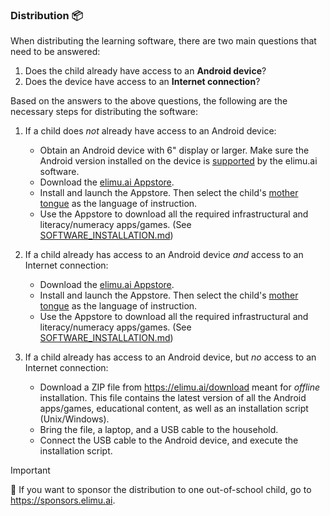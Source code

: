 <a name="distribution"></a>
### Distribution 📦

When distributing the learning software, there are two main questions that need to be answered:
   1. Does the child already have access to an **Android device**?
   1. Does the device have access to an **Internet connection**?

Based on the answers to the above questions, the following are the necessary steps for distributing the software:

1. If a child does _not_ already have access to an Android device:
   * Obtain an Android device with 6" display or larger. Make sure the Android version installed on the device is [supported](https://github.com/elimu-ai/appstore#what-devices-are-being-used) by the elimu.ai software.
   * Download the [elimu.ai Appstore](https://github.com/elimu-ai/appstore).
   * Install and launch the Appstore. Then select the child's [mother tongue](PEDAGOGY.md) as the language of instruction.
   * Use the Appstore to download all the required infrastructural and literacy/numeracy apps/games. (See [SOFTWARE_INSTALLATION.md](SOFTWARE_INSTALLATION.md))

2. If a child already has access to an Android device _and_ access to an Internet connection:
   * Download the [elimu.ai Appstore](https://github.com/elimu-ai/appstore).
   * Install and launch the Appstore. Then select the child's [mother tongue](PEDAGOGY.md) as the language of instruction.
   * Use the Appstore to download all the required infrastructural and literacy/numeracy apps/games. (See [SOFTWARE_INSTALLATION.md](SOFTWARE_INSTALLATION.md))

3. If a child already has access to an Android device, but _no_ access to an Internet connection:
   * Download a ZIP file from https://elimu.ai/download meant for _offline_ installation. This file contains the latest version of all the Android apps/games, educational content, as well as an installation script (Unix/Windows).
   * Bring the file, a laptop, and a USB cable to the household.
   * Connect the USB cable to the Android device, and execute the installation script.

> [!IMPORTANT]
> 💜 If you want to sponsor the distribution to one out-of-school child, go to https://sponsors.elimu.ai.
